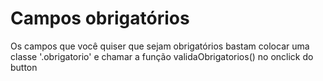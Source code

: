 # Campos obrigatórios
Os campos que você quiser que sejam obrigatórios bastam colocar uma classe '.obrigatorio' e chamar a função validaObrigatorios() no onclick do button 

